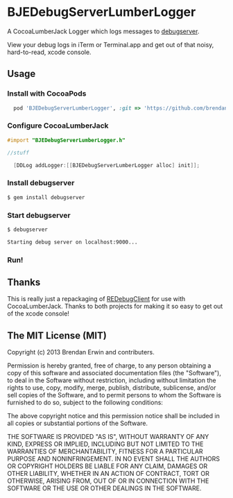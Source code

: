 BJEDebugServerLumberLogger
==========================

A CocoaLumberJack Logger which logs messages to [debugserver](http://rubygems.org/gems/debugserver).

View your debug logs in iTerm or Terminal.app and get out of that noisy, hard-to-read, xcode console.


## Usage

### Install with CocoaPods
```ruby
  pod 'BJEDebugServerLumberLogger', :git => 'https://github.com/brendanjerwin/BJEDebugServerLumberLogger.git'
```

### Configure CocoaLumberJack
```objective-c
#import "BJEDebugServerLumberLogger.h"

//stuff

  [DDLog addLogger:[[BJEDebugServerLumberLogger alloc] init]];
```

### Install debugserver

```bash
$ gem install debugserver
```

### Start debugserver
```bash
$ debugserver

Starting debug server on localhost:9000...
```

### Run!


## Thanks

This is really just a repackaging of [REDebugClient](https://github.com/romaonthego/REDebugClient) for use with CocoaLumberJack.
Thanks to both projects for making it so easy to get out of the xcode console!

## The MIT License (MIT)

Copyright (c) 2013 Brendan Erwin and contributers.

Permission is hereby granted, free of charge, to any person obtaining a copy
of this software and associated documentation files (the "Software"), to deal
in the Software without restriction, including without limitation the rights
to use, copy, modify, merge, publish, distribute, sublicense, and/or sell
copies of the Software, and to permit persons to whom the Software is
furnished to do so, subject to the following conditions:

The above copyright notice and this permission notice shall be included in
all copies or substantial portions of the Software.

THE SOFTWARE IS PROVIDED "AS IS", WITHOUT WARRANTY OF ANY KIND, EXPRESS OR
IMPLIED, INCLUDING BUT NOT LIMITED TO THE WARRANTIES OF MERCHANTABILITY,
FITNESS FOR A PARTICULAR PURPOSE AND NONINFRINGEMENT. IN NO EVENT SHALL THE
AUTHORS OR COPYRIGHT HOLDERS BE LIABLE FOR ANY CLAIM, DAMAGES OR OTHER
LIABILITY, WHETHER IN AN ACTION OF CONTRACT, TORT OR OTHERWISE, ARISING FROM,
OUT OF OR IN CONNECTION WITH THE SOFTWARE OR THE USE OR OTHER DEALINGS IN
THE SOFTWARE.
